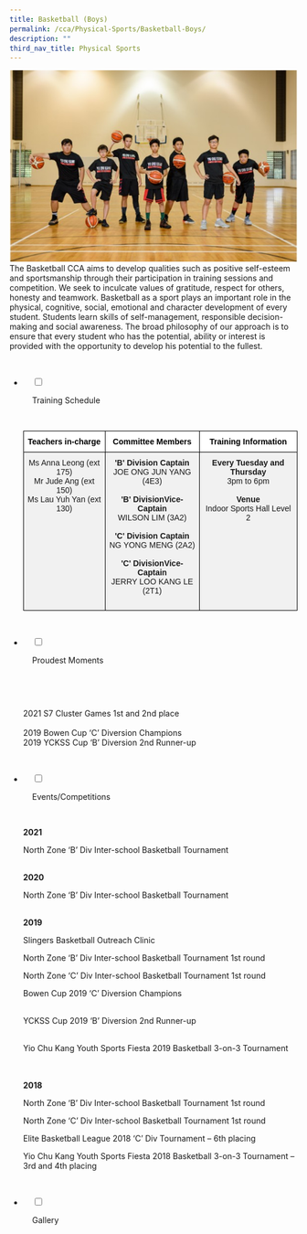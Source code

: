 ```yaml
---
title: Basketball (Boys)
permalink: /cca/Physical-Sports/Basketball-Boys/
description: ""
third_nav_title: Physical Sports
---
```

![](/images/Our%20Curriculum/Non%20Academic%20Programmes/CoCurricular%20Activities/Physical%20Sports/Basketball%20(Boys)/B1.jpg)
The Basketball CCA aims to develop qualities such as positive self-esteem and sportsmanship through their participation in training sessions and competition. We seek to inculcate values of gratitude, respect for others, honesty and teamwork. Basketball as a sport plays an important role in the physical, cognitive, social, emotional and character development of every student. Students learn skills of self-management, responsible decision-making and social awareness. The broad philosophy of our approach is to ensure that every student who has the potential, ability or interest is provided with the opportunity to develop his potential to the fullest.


<ul class="jekyllcodex_accordion">

  <li>

    <input type="checkbox" id="accordion1">

    <label for="accordion1">Training Schedule</label>

    <div>

<p> <style type="text/css">
.tg  {border-collapse:collapse;border-spacing:0;}
.tg td{border-color:black;border-style:solid;border-width:1px;font-family:Arial, sans-serif;font-size:14px;
  overflow:hidden;padding:10px 5px;word-break:normal;}
.tg th{border-color:black;border-style:solid;border-width:1px;font-family:Arial, sans-serif;font-size:14px;
  font-weight:normal;overflow:hidden;padding:10px 5px;word-break:normal;}
.tg .tg-osv9{background-color:#F1F1F1;text-align:center;vertical-align:top}
.tg .tg-htrf{background-color:#FFF;color:#000000;font-weight:bold;text-align:center;vertical-align:top}
</style>
<table class="tg">
<thead>
  <tr>
    <th class="tg-htrf">Teachers in-charge</th>
    <th class="tg-htrf">Committee Members</th>
    <th class="tg-htrf">Training Information</th>
  </tr>
</thead>
<tbody>
  <tr>
    <td class="tg-osv9">Ms Anna Leong (ext 175)<br>Mr Jude Ang (ext 150)<br>Ms Lau Yuh Yan (ext 130)<br></td>
    <td class="tg-osv9"><span style="font-weight:bolder">'B' Division Captain</span><br>JOE ONG JUN YANG (4E3)<br><br><span style="font-weight:bolder">'B' DivisionVice-Captain</span><br>WILSON LIM (3A2)<br><br><span style="font-weight:bolder">'C' Division Captain</span><br>NG YONG MENG (2A2)<br><br><span style="font-weight:bolder">'C' DivisionVice-Captain</span><br>JERRY LOO KANG LE (2T1)<br><br></td>
    <td class="tg-osv9"><span style="font-weight:bolder">Every Tuesday and Thursday</span><br>3pm to 6pm<br><br><span style="font-weight:bolder">Venue</span><br>Indoor Sports Hall Level 2</td>
  </tr>
</tbody>
</table>
			</p>

    </div>

</li>
	<li>

    <input type="checkbox" id="accordion2">

    <label for="accordion2">Proudest Moments</label>

    <div>

      <p> 2021 S7 Cluster Games 1st and 2nd place<br>  
2019 Bowen Cup ‘C’ Diversion Champions<br>
2019 YCKSS Cup ‘B’ Diversion 2nd Runner-up 
			</p>

    </div>

</li>
	
<li>

    <input type="checkbox" id="accordion3">

    <label for="accordion3">Events/Competitions</label>

    <div>

<p> <b>2021</b><br>

North Zone ‘B’ Div Inter-school Basketball Tournament<br><br>

<b>2020</b><br>

North Zone ‘B’ Div Inter-school Basketball Tournament<br><br>

 <b>2019</b>

Slingers Basketball Outreach Clinic<br>  

North Zone ‘B’ Div Inter-school Basketball Tournament 1st round<br>

North Zone ‘C’ Div Inter-school Basketball Tournament 1st round<br>

Bowen Cup 2019 ‘C’ Diversion Champions<br> 

YCKSS Cup 2019 ‘B’ Diversion 2nd Runner-up<br> 

Yio Chu Kang Youth Sports Fiesta 2019 Basketball 3-on-3 Tournament<br><br> 

  

<b>2018</b><br>

North Zone ‘B’ Div Inter-school Basketball Tournament 1st round<br>

North Zone ‘C’ Div Inter-school Basketball Tournament 1st round<br>

Elite Basketball League 2018 ‘C’ Div Tournament – 6th placing<br>

Yio Chu Kang Youth Sports Fiesta 2018 Basketball 3-on-3 Tournament – 3rd and 4th placing 
			</p>

    </div>

</li>
	
<li>

    <input type="checkbox" id="accordion4">

    <label for="accordion4">Gallery</label>

    <div>

<p> </p>

  </div>

</li>
	
	

	
</ul>